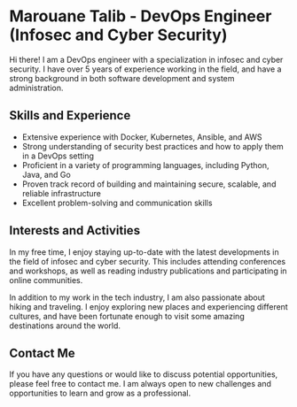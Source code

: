 # Marouane Talib - DevOps Engineer (Infosec and Cyber Security)
Hi there! I am a DevOps engineer with a specialization in infosec and cyber security. I have over 5 years of experience working in the field, and have a strong background in both software development and system administration.

## Skills and Experience
- Extensive experience with Docker, Kubernetes, Ansible, and AWS
- Strong understanding of security best practices and how to apply them in a DevOps setting
- Proficient in a variety of programming languages, including Python, Java, and Go
- Proven track record of building and maintaining secure, scalable, and reliable infrastructure
- Excellent problem-solving and communication skills

## Interests and Activities
In my free time, I enjoy staying up-to-date with the latest developments in the field of infosec and cyber security. This includes attending conferences and workshops, as well as reading industry publications and participating in online communities.

In addition to my work in the tech industry, I am also passionate about hiking and traveling. I enjoy exploring new places and experiencing different cultures, and have been fortunate enough to visit some amazing destinations around the world.

## Contact Me
If you have any questions or would like to discuss potential opportunities, please feel free to contact me. I am always open to new challenges and opportunities to learn and grow as a professional.

<!--
**Frowtchie/Frowtchie** is a ✨ _special_ ✨ repository because its `README.md` (this file) appears on your GitHub profile.

Here are some ideas to get you started:

- 🔭 I’m currently working on ...
- 🌱 I’m currently learning ...
- 👯 I’m looking to collaborate on ...
- 🤔 I’m looking for help with ...
- 💬 Ask me about ...
- 📫 How to reach me: ...
- 😄 Pronouns: ...
- ⚡ Fun fact: ...
-->
